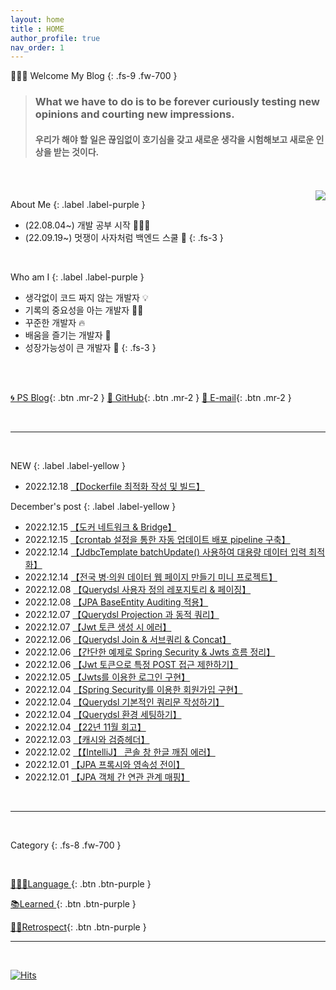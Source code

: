 ```yaml
---
layout: home
title : HOME
author_profile: true
nav_order: 1
---
```


🙇🏻‍♂️ Welcome My  Blog 
{: .fs-9 .fw-700 }

>### **What we have to do is to be forever curiously testing new opinions and courting new impressions.**<br>
>#### 우리가 해야 할 일은 끊임없이 호기심을 갖고 새로운 생각을 시험해보고 새로운 인상을 받는 것이다.



<br>
<br>

<img align='right' src="http://mazassumnida.wtf/api/v2/generate_badge?boj=tryingmybest24h">

About Me
{: .label .label-purple }

- (22.08.04~) 개발 공부 시작 👩🏻‍💻
- (22.09.19~) 멋쟁이 사자처럼 백엔드 스쿨 🦁
{: .fs-3 }

<br>

Who am I
{: .label .label-purple }

- 생각없이 코드 짜지 않는 개발자 💡
- 기록의 중요성을 아는 개발자 ✍🏻
- 꾸준한 개발자 🔥
- 배움을 즐기는 개발자 📖
- 성장가능성이 큰 개발자 🌟
{: .fs-3 }

<br>
<br>


[🌀 PS Blog](https://yinq.tistory.com/category/%F0%9F%91%A8%F0%9F%8F%BB%E2%80%8D%F0%9F%92%BB%20Algorithm){: .btn .mr-2 }
[🚀 GitHub](https://github.com/inkyu-yoon){: .btn .mr-2 }
[💌 E-mail](mailto:tryingmybest24h@gmail.com){: .btn .mr-2 }
  
<br>

---

<br>


NEW
{: .label .label-yellow }
- 2022.12.18 [【Dockerfile 최적화 작성 및 빌드】](https://inkyu-yoon.github.io/docs/Learned/Docker/DockerDockerfile)

December's post
{: .label .label-yellow }
- 2022.12.15 [【도커 네트워크 & Bridge】](https://inkyu-yoon.github.io/docs/Learned/Docker/DockerNetwork)
- 2022.12.15 [【crontab 설정을 통한 자동 업데이트 배포 pipeline 구축】](https://inkyu-yoon.github.io/docs/Learned/Docker/DockerCICDCrontab)
- 2022.12.14 [【JdbcTemplate batchUpdate() 사용하여 대용량 데이터 입력 최적화】](https://inkyu-yoon.github.io/docs/Language/Spring/JdbcBatchUpdate)
- 2022.12.14 [【전국 병·의원 데이터 웹 페이지 만들기 미니 프로젝트】](https://inkyu-yoon.github.io/docs/Project/HospitalWeb)
- 2022.12.08 [【Querydsl 사용자 정의 레포지토리 & 페이징】](https://inkyu-yoon.github.io/docs/Language/JPA/QuerydslRepo)
- 2022.12.08 [【JPA BaseEntity Auditing 적용】](https://inkyu-yoon.github.io/docs/Language/JPA/JpaAuditing)
- 2022.12.07 [【Querydsl Projection 과 동적 쿼리】](https://inkyu-yoon.github.io/docs/Language/JPA/QuerydslProjection)
- 2022.12.07 [【Jwt 토큰 생성 시 에러】](https://inkyu-yoon.github.io/docs/Learned/Error/SecretKeyError)
- 2022.12.06 [【Querydsl Join & 서브쿼리 & Concat】](https://inkyu-yoon.github.io/docs/Language/JPA/QuerydslJoin)
- 2022.12.06 [【간단한 예제로 Spring Security & Jwts 흐름 정리】](https://inkyu-yoon.github.io/docs/Language/SpringBoot/SecurityWithJwts)
- 2022.12.06 [【Jwt 토큰으로 특정 POST 접근 제한하기】](https://inkyu-yoon.github.io/docs/Language/SpringBoot/SpringSecurityToken)
- 2022.12.05 [【Jwts를 이용한 로그인 구현】](https://inkyu-yoon.github.io/docs/Language/SpringBoot/SpringSecurityLogin)
- 2022.12.04 [【Spring Security를 이용한 회원가입 구현】](https://inkyu-yoon.github.io/docs/Language/SpringBoot/SpringSecurityJoin)
- 2022.12.04 [【Querydsl 기본적인 쿼리문 작성하기】](https://inkyu-yoon.github.io/docs/Language/JPA/QuerydslCreateQuery)
- 2022.12.04 [【Querydsl 환경 세팅하기】](https://inkyu-yoon.github.io/docs/Language/JPA/QuerydslEnv)
- 2022.12.04 [【22년 11월 회고】](https://inkyu-yoon.github.io/docs/Retrospect/November22)
- 2022.12.03 [【캐시와 검증헤더】](https://inkyu-yoon.github.io/docs/Learned/HTTP/Cache)
- 2022.12.02 [【【IntelliJ】 콘솔 창 한글 깨짐 에러】](https://inkyu-yoon.github.io/docs/Learned/Error/KoreanError)
- 2022.12.01 [【JPA 프록시와 영속성 전이】](https://inkyu-yoon.github.io/docs/Language/JPA/ProxyAndCascade)
- 2022.12.01 [【JPA 객체 간 연관 관계 매핑】](https://inkyu-yoon.github.io/docs/Language/JPA/JPAMapping)


<br>

---


<br>

Category
{: .fs-8 .fw-700 }

<br>

[ 👩🏻‍💻Language ](/docs/Language){: .btn .btn-purple }

[ 📚Learned   ](/docs/Learned){: .btn .btn-purple }

[✍🏻Retrospect](/docs/Retrospect){: .btn .btn-purple }

---

<br>

[![Hits](https://hits.seeyoufarm.com/api/count/incr/badge.svg?url=https%3A%2F%2Finkyu-yoon.github.io&count_bg=%23E6C2FF&title_bg=%23B000E5&icon=&icon_color=%23E7E7E7&title=hits&edge_flat=false)](https://hits.seeyoufarm.com)